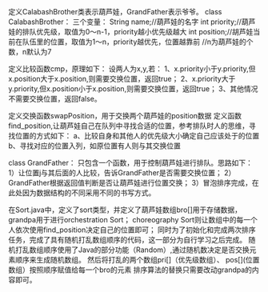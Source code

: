 定义CalabashBrother类表示葫芦娃，GrandFather表示爷爷。
class CalabashBrother：
三个变量：
String name;//葫芦娃的名字
int priority;//葫芦娃的排队优先级，取值为0～n-1，priority越小优先级越大
int position;//胡芦娃当前在队伍里的位置，取值为1～n，priority越优先，位置越靠前
//n为葫芦娃的个数，n默认为7

定义比较函数cmp，原理如下：
设两人为x,y,若：
1、x.priority小于y.priority,但x.position大于x.position,则需要交换位置，返回true；
2、x.priority大于y.priority,但x.position小于x.position,则需要交换位置，返回true；
3、其他情况不需要交换位置，返回false。

定义交换函数swapPosition，用于交换两个葫芦娃的position数据
定义函数find_position,让葫芦娃自己在队列中寻找合适的位置，参考排队时人的思维，寻找位置的方式如下：
a、比较自身和其他人的优先级大小确定自己应该处于的位置
b、寻找对应的位置入列，如原位置有人则与其交换位置


class GrandFather：
只包含一个函数，用于控制葫芦娃进行排队。思路如下：
1）让位置j与其后面的人比较，告诉GrandFather是否需要交换位置；
2）GrandFather根据返回值判断是否让葫芦娃进行位置交换；
3）冒泡排序完成，在此处因为数据结构的不同采用不同的书写方式。

在Sort.java中，定义了sort类型，并定义了葫芦娃数组bro[]用于存储数据，grandpa用于进行orchestration Sort；
choreography Sort则让数组中的每一个人依次使用find_position决定自己的位置即可；
同时为了初始化和完成两次排序任务，完成了具有随机打乱数组顺序的代码，这一部分为自行学习之后完成。
随机打乱数组顺序使用了Java的部分功能（Random）,通过随机数决定是否交换元素顺序来生成随机数组。
然后将打乱的两个数组pri[]（优先级数组）、 pos[](位置数组）按照顺序赋值给每一个bro的元素
排序算法的替换只需要改动grandpa的内容即可。
